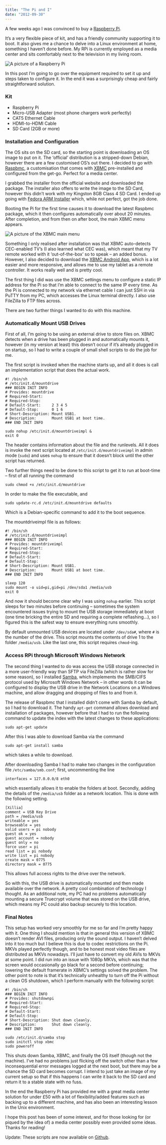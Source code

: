 ```yaml
---
title: "The Pi and I"
date: "2012-09-30"
---
```


A few weeks ago I was convinced to buy a [Raspberry Pi](https://www.raspberrypi.org/).

It’s a very flexible piece of kit, and has a friendly community supporting it to boot. It also gives me a chance to delve into a Linux environment at home, something I haven’t done before.
My RPi is currently employed as a media center and sits comfortably next to the television in my living room.

![A picture of a Raspberry Pi](/posts/the-pi-and-i/thepi.jpg)

In this post I’m going to go over the equipment required to set it up and steps taken to configure it. In the end it was a surprisingly cheap and fairly straightforward solution.

### Kit

-   Raspberry Pi
-   Micro-USB Adapter (most phone chargers work perfectly)
-   CAT5 Ethernet Cable
-   HDMI-to-HDMI Cable
-   SD Card (2GB or more)

### Installation and Configuration

The OS sits on the SD card, so the starting point is downloading an OS image to put on it. The ‘official’ distribution is a stripped-down Debian, however there are a few customised OS’s out there. I decided to go with [Raspbmc](https://www.raspbmc.com/), a customisation that comes with [XBMC](https://xbmc.org/) pre-installed and configured from the get-go. Perfect for a media center.

I grabbed the installer from the official website and downloaded the package. The installer also offers to write the image to the SD Card, however this didn’t work with my Kingston 8GB Class 4 SD Card. I ended up going with [Fedora ARM Installer](https://fedoraproject.org/wiki/Fedora_ARM_Installer) which, while not perfect, got the job done.

Booting the Pi for the first time causes it to download the latest Raspbmc package, which it then configures automatically over about 20 minutes. After completion, and from then on after boot, the main XBMC menu appears.

![A picture of the XBMC main menu](/posts/the-pi-and-i/xbmcmenu.jpg)

Something I only realised after installation was that XBMC auto-detects CEC-enabled TV’s (I also learned what CEC was), which meant that my TV remote worked with it ‘out-of-the-box’ so to speak – an added bonus. However, I also decided to download the [XBMC Android App](https://play.google.com/store/apps/details?id=org.xbmc.android.remote&feature=nav_result#?t=W251bGwsMSwxLDMsIm9yZy54Ym1jLmFuZHJvaWQucmVtb3RlIl0), which is a lot easier and more responsive, and allows me to use my tablet as a remote controller. It works really well and is pretty cool.

The first thing I did was use the XBMC settings menu to configure a static IP address for the Pi so that I’m able to connect to the same IP every time. As the Pi is connected to my network via ethernet cable I can just SSH in via PuTTY from my PC, which accesses the Linux terminal directly. I also use FileZilla to FTP files across.

There are two further things I wanted to do with this machine.

### Automatically Mount USB Drives

First of all, I’m going to be using an external drive to store files on. XBMC detects when a drive has been plugged in and automatically mounts it, however (in my version at least) this doesn’t occur if it’s already plugged in on startup, so I had to write a couple of small shell scripts to do the job for me.

The first script is invoked when the machine starts up, and all it does is call an implementation script that does the actual work.

```
#! /bin/sh
# /etc/init.d/mountdrive
### BEGIN INIT INFO
# Provides: mountdrive
# Required-Start:
# Required-Stop:
# Default-Start:     2 3 4 5
# Default-Stop:      0 1 6
# Short-Description: Mount USB1.
# Description:       Mount USB1 at boot time.
### END INIT INFO

sudo nohup /etc/init.d/mountdriveimpl &
exit 0
```

The header contains information about the file and the runlevels. All it does is invoke the next script located at `/etc/init.d/mountdriveimpl` in admin mode (`sudo`) and uses `nohup` to ensure that it doesn’t block until the other script has returned.

Two further things need to be done to this script to get it to run at boot-time – first of all running the command

```shellscript
sudo chmod +x /etc/init.d/mountdrive
```

In order to make the file executable, and

```shellscript
sudo update-rc.d /etc/init.d/mountdrive defaults
```

Which is a Debian-specific command to add it to the boot sequence.

The mountdriveimpl file is as follows:

```shellscript
#! /bin/sh
# /etc/init.d/mountdriveimpl
### BEGIN INIT INFO
# Provides: mountdriveimpl
# Required-Start:
# Required-Stop:
# Default-Start:
# Default-Stop:
# Short-Description: Mount USB1.
# Description:       Mount USB1 at boot time.
### END INIT INFO

sleep 120
sudo mount -o uid=pi,gid=pi /dev/sda1 /media/usb
exit 0
```

And now it should become clear why I was using `nohup` earlier. This script sleeps for two minutes before continuing – sometimes the system encountered issues trying to mount the USB storage immediately at boot (one time bricking the entire SD and requiring a complete reflashing…), so I figured this is the safest way to ensure everything runs smoothly.

By default unmounted USB devices are located under `/dev/sda#`, where `#` is the number of the drive. This script mounts the contents of drive 1 to the folder `/media/usb`.
Like the last one, this script requires `chmod`-ing.

### Access RPi through Microsoft Windows Network

The second thing I wanted to do was access the USB storage connected in a more user-friendly way than SFTP via FileZilla (which is rather slow for some reason), so I installed [Samba](https://www.samba.org/), which implements the SMB/CIFS protocol used by Microsoft Windows Network – in other words it can be configured to display the USB drive in the Network Locations on a Windows machine, and allow dragging and dropping of files to and from it.

The release of Raspbmc that I installed didn’t come with Samba by default, so I had to download it. The handy `apt-get` command allows download and installation of packages, however before that I had to run the following command to update the index with the latest changes to these applications:

```shellscript
sudo apt-get update
```

After this I was able to download Samba via the command

```shellscript
sudo apt-get install samba
```

which takes a while to download.

After downloading Samba I had to make two changes in the configuration file `/etc/samba/smb.conf`; first, uncommenting the line

```shellscript
interfaces = 127.0.0.0/8 eth0
```

which essentially allows it to enable the folders at boot. Secondly, adding the details of the `/media/usb` folder as a network location. This is done with the following setting.

```shellscript
[Xillia]
comment = USB Key Drive
path = /media/usb
writeable = yes
browseable = yes
valid users = pi nobody
guest ok = yes
guest account = nobody
guest only = no
force user = pi
read list = pi nobody
write list = pi nobody
create mask = 0775
directory mask = 0775
```

This allows full access rights to the drive over the network.

So with this, the USB drive is automatically mounted and then made available over the network. A pretty cool combination of technology I thought.
As an additional note, my PC had no problems automatically mounting a secure Truecrypt volume that was stored on the USB drive, which means my PC could also backup securely to this location.

### Final Notes

This setup has worked very smoothly for me so far and I’m pretty happy with it. One thing I should mention is that in general this version of XBMC doesn’t render AVI files, producing only the sound output. I haven’t delved into it too much but I believe this is due to codec restrictions on the Pi. MKVs played perfectly though, and to be honest most video files are distributed as MKVs nowadays. I’ll just have to convert my old AVIs to MKVs at some point.
I did run into an issue with 1080p MKVs, which was that the screen would occasionally go black for a second before continuing; lowering the default framerate in XBMC’s settings solved the problem.
The other point to note is that it’s technically unhealthy to turn off the Pi without a clean OS shutdown, which I perform manually with the following script:

```shellscript
#! /bin/sh
### BEGIN INIT INFO
# Provides: shutdownpi
# Required-Start:
# Required-Stop:
# Default-Start:
# Default-Stop:
# Short-Description: Shut down cleanly.
# Description:       Shut down cleanly.
### END INIT INFO

sudo /etc/init.d/samba stop
sudo initctl stop xbmc
sudo poweroff
```

This shuts down Samba, XBMC, and finally the OS itself (though not the machine). I’ve had no problems just flicking off the switch other than a few inconsequential error messages logged at the next boot, but there may be a chance the SD card becomes corrupt. I intend to just take an image of my current setup so that if this happens I can write it back to the SD card and return it to a stable state with no fuss.

In the end the Raspberry Pi has provided me with a great media center solution for under £50 with a lot of flexibility/added features such as backing up to a different machine, and has also been an interesting lesson in the Unix environment.

I hope this post has been of some interest, and for those looking for (or piqued by the idea of) a media center possibly even provided some ideas. Thanks for reading!

Update: These scripts are now available on [Github](https://github.com/Ceva24/pi-scripts).
